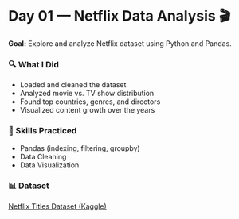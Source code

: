 # Day 01 — Netflix Data Analysis 🎬

**Goal:** Explore and analyze Netflix dataset using Python and Pandas.

### 🔍 What I Did
- Loaded and cleaned the dataset
- Analyzed movie vs. TV show distribution
- Found top countries, genres, and directors
- Visualized content growth over the years

### 🧠 Skills Practiced
- Pandas (indexing, filtering, groupby)
- Data Cleaning
- Data Visualization

### 📊 Dataset
[Netflix Titles Dataset (Kaggle)](https://www.kaggle.com/datasets/shivamb/netflix-shows)
